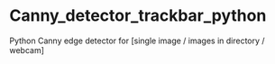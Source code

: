 # Canny_detector_trackbar_python
Python Canny edge detector for [single image / images in directory / webcam] 
